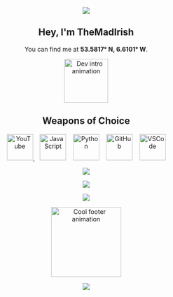<!------- Header -->
<p align="center">
  <img src="https://capsule-render.vercel.app/api?type=waving&color=0:00c6ff,100:0072ff&height=200&section=header&animation=fadeIn" />
</p>

<!-- Intro -->
<h2 align="center">Hey, I'm <strong>TheMadIrish</strong> </h2>
<p align="center">
  You can find me at <strong>53.5817° N, 6.6101° W</strong>.
</p>

<!-- Intro GIF -->
<p align="center">
  <img src="https://user-images.githubusercontent.com/74038190/216655810-e2e89b30-25a2-479a-a20f-c4bde3634607.gif" height="100" alt="Dev intro animation" />
</p>

<!-- Weapons of Choice -->
<h2 align="center">Weapons of Choice</h2>

<!-- Animated GIF logos -->
<p align="center">
  <!-- YouTube -->
  <a href="https://www.youtube.com/@TheMadIrishDev" target="_blank">
    <img src="https://user-images.githubusercontent.com/74038190/235294007-de441046-823e-4eff-89bf-d4df52858b65.gif" height="60" alt="YouTube" />
  </a>
  &nbsp;&nbsp;
  <!-- JavaScript -->
  <img src="https://user-images.githubusercontent.com/74038190/212257454-16e3712e-945a-4ca2-b238-408ad0bf87e6.gif" height="60" alt="JavaScript" />
  &nbsp;&nbsp;
  <!-- Python -->
  <img src="https://user-images.githubusercontent.com/74038190/212257472-08e52665-c503-4bd9-aa20-f5a4dae769b5.gif" height="60" alt="Python" />
  &nbsp;&nbsp;
  <!-- GitHub -->
  <img src="https://user-images.githubusercontent.com/74038190/212257468-1e9a91f1-b626-4baa-b15d-5c385dfa7ed2.gif" height="60" alt="GitHub" />
  &nbsp;&nbsp;
  <!-- VSCode -->
  <img src="https://user-images.githubusercontent.com/74038190/212257465-7ce8d493-cac5-494e-982a-5a9deb852c4b.gif" height="60" alt="VSCode" />
</p>

<!-- Static icons -->
<p align="center">
  <img src="https://skillicons.dev/icons?i=robloxstudio,cpp,lua&perline=3" />
</p>

<!-- Skylineee -->
<p align="center">
  <a href="https://skyline.github.com/TheMadIrish/2024" target="_blank">
    <img src="https://img.shields.io/badge/GitHub%20Skyline-3D%20Contribution%20Graph-orange?style=for-the-badge&logo=github" />
  </a>
</p>

<!-- Animated Quotes weeeee -->
<p align="center">
  <img src="https://readme-typing-svg.demolab.com?font=Fira+Code&weight=500&size=20&pause=1500&color=00F1FF&center=true&vCenter=true&multiline=false&width=700&lines=I+like+to+eat+lots+of+potatoes.;yes+Yes+YEs+YES+YESS+YESSSSSS.;Shut+your+festering+gob+you+tit!" />
</p>

<!-- Bottom GIF -->
<p align="center">
  <img src="https://private-user-images.githubusercontent.com/74038190/238200620-398b19b1-9aae-4c1f-8bc0-d172a2c08d68.gif" height="160" alt="Cool footer animation" />
</p>

<!-- Footer -->
<p align="center">
  <img src="https://capsule-render.vercel.app/api?type=waving&color=0:00c6ff,100:0072ff&height=120&section=footer"/>
</p>
